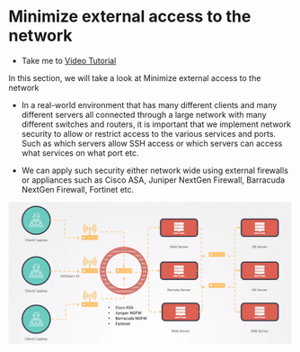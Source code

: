 # Minimize external access to the network
  - Take me to [Video Tutorial](https://kodekloud.com/courses/1378608/lectures/31704442)

In this section, we will take a look at Minimize external access to the network

- In a real-world environment that has many different clients and many different servers all connected through a large network with many different switches and routers, it is important that we implement network security to allow or restrict access to the various services and ports. Such as which servers allow SSH access or which servers can access what services on what port etc.

- We can apply such security either network wide using external firewalls or appliances such as Cisco ASA, Juniper NextGen Firewall, Barracuda NextGen Firewall, Fortinet etc.

![restrictNetwork](../../images/restrictNetwork.png)
